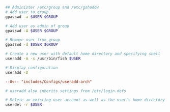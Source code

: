 ```sh title="gpasswd"
## Administer /etc/group and /etc/gshadow 
# Add user to group
gpasswd -a $USER $GROUP

# Add user as admin of group
gpasswd -A $USER $GROUP

# Remove user from group
gpasswd -d $USER $GROUP
```

```sh title="useradd"
# Create a new user with default home directory and specifying shell
useradd -m -s /usr/bin/fish $USER

# Display configuration
useradd -D
```

```ini title="/etc/default/useradd"
--8<-- "includes/Configs/useradd-arch"

# useradd also inherits settings from /etc/login.defs
```

```sh title="userdel"
# Delete an existing user account as well as the user's home directory
userdel -r $USER
```
